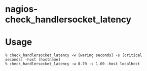 # nagios-check_handlersocket_latency


# Usage 

```
% check_handlersocket_latency -w [waring seconds] -s [critical seconds] -host [hostname]
% check_handlersocket_latency -w 0.70 -s 1.00 -host localhost
```

